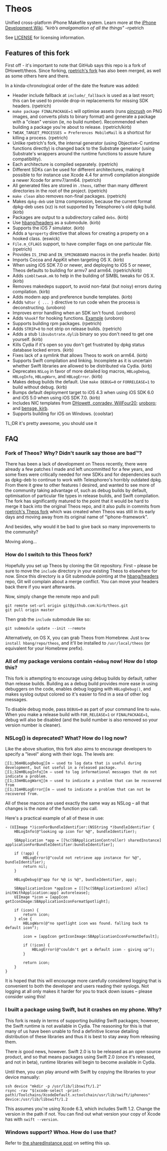# Theos
Unified cross-platform iPhone Makefile system. Learn more at the [iPhone Development Wiki](http://iphonedevwiki.net/index.php/Theos). *"kirb’s amalgamation of all the things"* –rpetrich

See [LICENSE](LICENSE) for licensing information.

## Features of this fork
First off - it's important to note that GitHub says this repo is a fork of DHowett/theos. Since forking, [rpetrich's fork](https://github.com/rpetrich/theos) has also been merged, as well as some others here and there.

In a kinda-chronological order of the date the feature was added:

* Header include fallback at `include/_fallback` is used as a last resort; this can be used to provide drop-in replacements for missing SDK headers. (rpetrich)
* `make package FINALPACKAGE=1` will optimise assets (runs [pincrush](https://github.com/DHowett/pincrush) on PNG images, and converts plists to binary format) and generate a package with a "clean" version (ie, no build number). Recommended when building a package you're about to release. (rpetrich/kirb)
* `TWEAK_TARGET_PROCESSES = Preferences MobileMail` is a shortcut for killing a process. (rpetrich)
* Unlike rpetrich's fork, the internal generator (using Objective-C runtime functions directly) is changed back to the Substrate generator (using Substrate's wrappers around the runtime functions to assure future compatibility).
* Each architecture is compiled separately. (rpetrich)
* Different SDKs can be used for different architectures, making it possible to for instance use Xcode 4.4 for armv6 compilation alongside a newer Xcode for armv7/arm64. (rpetrich)
* All generated files are stored in `.theos`, rather than many different directories in the root of the project. (rpetrich)
* `make clean` also removes non-final packages. (rpetrich)
* Makes `dpkg-deb` use lzma compression, because the current format dpkg-deb uses (xz) is not supported by Telesphoreo's old dpkg build. (kirb)
* Packages are output to a subdirectory called `debs`. (kirb)
* Use [hbang/headers](https://github.com/hbang/headers) as a submodule. (kirb)
* Supports the iOS 7 simulator. (kirb)
* Adds a `%property` directive that allows for creating a property on a hooked class. (eswick)
* `File.m_CFLAGS` support, to have compiler flags on one particular file. (rpetrich)
* Provides `IS_IPAD` and `IN_SPRINGBOARD` macros in the prefix header. (kirb)
* Imports Cocoa and AppKit when targeting OS X. (kirb)
* When using iOS SDK 7.0 or newer, and deploying to iOS 5 or newer, Theos defaults to building for armv7 and arm64. (rpetrich/kirb)
* Adds `simbltweak.mk` to help in the building of SIMBL tweaks for OS X. (kirb)
* Removes makedeps support, to avoid non-fatal (but noisy) errors during compilation. (kirb)
* Adds modern app and preference bundle templates. (kirb)
* Adds `%dtor { ... }` directive to run code when the process is deconstructing. (uroboro)
* Improves error handling when an SDK isn't found. (uroboro)
* Adds `%hookf` for hooking functions. [Example](https://github.com/DHowett/theos/pull/106#issuecomment-52142951) (uroboro)
* Supports building rpm packages. (rpetrich)
* Adds `STRIP=0` to not strip on release builds. (rpetrich)
* Adds a stub `libsubstrate.dylib` binary so you don't need to get one yourself. (kirb)
* Kills Cydia if it's open so you don't get frustrated by dpkg status database locked errors. (kirb)
* Fixes lack of a symlink that allows Theos to work on arm64. (kirb)
* Supports Swift compilation and linking. Incomplete as it is uncertain whether Swift libraries are allowed to be distributed via Cydia. (kirb)
* Deprecates `NSLog` in favor of more detailed log macros, `HBLogDebug`, `HBLogInfo`, `HBLogWarn`, and `HBLogError`. (kirb)
* Makes debug builds the default. Use `make DEBUG=0` or `FORRELEASE=1` to build without debug. (kirb)
* Bumps default deployment target to iOS 4.3 when using iOS SDK 6.0 and iOS 5.0 when using iOS SDK 7.0. (kirb)
* Includes NIC templates from [DHowett, conradev, WillFour20](https://github.com/DHowett/theos-nic-templates); [uroboro](https://github.com/uroboro/nicTemplates); and [bensge, kirb](https://github.com/sharedInstance/iOS-7-Notification-Center-Widget-Template).
* Supports building for iOS on Windows. (coolstar)

TL;DR it's pretty awesome, you should use it

## FAQ
### Fork of Theos? Why? Didn't saurik say those are bad™?
There has been a lack of development on Theos recently, there were already a few patches I made and left uncommitted for a few years, and some fixes were critically needed for new SDKs and for dependencies such as dpkg-deb to continue to work with Telesphoreo's horribly outdated dpkg. From there it grew to other features I desired, and wanted to see more of the community taking advantage of, such as debug builds by default, optimisation of particular file types in release builds, and Swift compilation. The fork has significantly matured to the point that it would be hard to merge it back into the original Theos repo, and it also pulls in commits from [rpetrich's Theos fork](https://github.com/rpetrich/theos) which was created when Theos was still in its early days and moving away from its original name of "iphone-framework".

And besides, why would it be bad to give back so many improvements to the community?

Moving along…

### How do I switch to this Theos fork?
Hopefully you set up Theos by cloning the Git repository. First – please be sure to move the `include` directory in your existing Theos to elsewhere for now. Since this directory is a Git submodule pointing at the [hbang/headers](https://github.com/hbang/headers) repo, Git will complain about a merge conflict. You can move your headers back there if you want afterwards.

Now, simply change the remote repo and pull:

```shell
git remote set-url origin git@github.com:kirb/theos.git
git pull origin master
```

Then grab the `include` submodule like so:

```shell
git submodule update --init --remote
```

Alternatively, on OS X, you can grab Theos from Homebrew. Just `brew install hbang/repo/theos`, and it'll be installed to `/usr/local/theos` (or equivalent for your Homebrew prefix).

### All of my package versions contain `+debug` now! How do I stop this?
This fork is attempting to encourage using debug builds by default, rather than release builds. Building as a debug build provides more ease in using debuggers on the code, enables debug logging with `HBLogDebug()`, and makes syslog output colored so it's easier to find in a sea of other log messages.

To disable debug mode, pass `DEBUG=0` as part of your command line to `make`. When you make a release build with `FOR_RELEASE=1` or `FINALPACKAGE=1`, debug will also be disabled (and the build number is also removed so your version number is cleaner).

### NSLog() is deprecated? What? How do I log now?
Like the above situation, this fork also aims to encourage developers to specify a "level" along with their logs. The levels are:

```ansi
[1;36mHBLogDebug[m – used to log data that is useful during development, but not useful in a released package.
[1;32mHBLogInfo[m – used to log informational messages that do not indicate a problem.
[1;33mHBLogWarn[m – used to indicate a problem that can be recovered from
[1;31mHBLogError[m – used to indicate a problem that can not be recovered from.
```

All of these macros are used exactly the same way as NSLog – all that changes is the *name* of the function you call.

Here's a practical example of all of these in use:

```logos
- (UIImage *)iconForBundleIdentifier:(NSString *)bundleIdentifier {
    HBLogInfo(@"looking up icon for %@", bundleIdentifier);

    SBApplication *app = [[%c(SBApplicationController) sharedInstance] applicationForBundleIdentifier:bundleIdentifier];

    if (!app) {
        HBLogError(@"could not retrieve app instance for %@", bundleIdentifier);
        return nil;
    }

    HBLogDebug(@"app for %@ is %@", bundleIdentifier, app);

    SBApplicationIcon *appIcon = [[[%c(SBApplicationIcon) alloc] initWithApplication:app] autorelease];
    UIImage *icon = [appIcon getIconImage:SBApplicationIconFormatSpotlight];

    if (icon) {
        return icon;
    } else {
        HBLogWarn(@"no spotlight icon was found. falling back to default icon");

        icon = [appIcon getIconImage:SBApplicationIconFormatDefault];

        if (!icon) {
            HBLogError(@"couldn't get a default icon - giving up");
        }

        return icon;
    }
}
```

It is hoped that this will encourage more carefully considered logging that is convenient to both the developer and users reading their syslogs. Not logging at all only makes it harder for you to track down issues – please consider using this!

### I built a package using Swift, but it crashes on my phone. Why?
This fork is ready in terms of supporting *building* Swift packages; however, the Swift runtime is not available in Cydia. The reasoning for this is that many of us have been unable to find a definitive license detailing distribution of these libraries and thus it is best to stay away from releasing them.

There *is* good news, however. Swift 2.0 is to be released as an open source product, and so that means packages using Swift 2.0 (once it's released, and not in beta), runtime libraries will begin to become available in Cydia.

Until then, you can play around with Swift by copying the libraries to your device manually:

```shell
ssh device "mkdir -p /usr/lib/libswift/1.2"
rsync -rav "$(xcode-select -print-path)/Toolchains/XcodeDefault.xctoolchain/usr/lib/swift/iphoneos" device:/usr/lib/libswift/1.2
```

This assumes you're using Xcode 6.3, which includes Swift 1.2. Change the version in the path if not. You can find out what version your copy of Xcode has with `swift --version`.

### Windows support? Whoa. How do I use that?
Refer to [the sharedInstance post](http://sharedinstance.net/2013/12/build-on-windows/) on setting this up.
